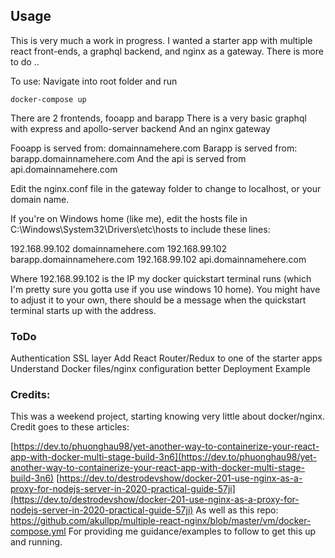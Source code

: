 ## Usage
This is very much a work in progress. I wanted a starter app with multiple react front-ends, a graphql backend, and nginx as a gateway.  There is more to do .. 

To use: Navigate into root folder and run 
```
docker-compose up
```
There are 2 frontends, fooapp and barapp
There is a very basic graphql with express and apollo-server backend
And an nginx gateway

Fooapp is served from: domainnamehere.com
Barapp is served from: barapp.domainnamehere.com
And the api is served from api.domainnamehere.com

Edit the nginx.conf file in the gateway folder to change to localhost, or your domain name. 

If you're on Windows home (like me), edit the hosts file in C:\Windows\System32\Drivers\etc\hosts to include these lines:

192.168.99.102 domainnamehere.com
192.168.99.102 barapp.domainnamehere.com
192.168.99.102 api.domainnamehere.com

Where 192.168.99.102 is the IP my docker quickstart terminal runs (which I'm pretty sure you gotta use if you use windows 10 home). You might have to adjust it to your own, there should be a message when the quickstart terminal starts up with the address. 

### ToDo 

Authentication
SSL layer
Add React Router/Redux to one of the starter apps
Understand Docker files/nginx configuration better
Deployment Example

### Credits:
This was a weekend project, starting knowing very little about docker/nginx. Credit goes to these articles: 

[https://dev.to/phuonghau98/yet-another-way-to-containerize-your-react-app-with-docker-multi-stage-build-3n6](https://dev.to/phuonghau98/yet-another-way-to-containerize-your-react-app-with-docker-multi-stage-build-3n6)
[https://dev.to/destrodevshow/docker-201-use-nginx-as-a-proxy-for-nodejs-server-in-2020-practical-guide-57ji](https://dev.to/destrodevshow/docker-201-use-nginx-as-a-proxy-for-nodejs-server-in-2020-practical-guide-57ji)
As well as this repo: https://github.com/akullpp/multiple-react-nginx/blob/master/vm/docker-compose.yml
For providing me guidance/examples to follow to get this up and running.